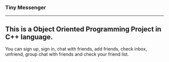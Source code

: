 ### **Tiny Messenger**

---
This is a Object Oriented Programming Project in C++ language.
---

You can sign up,
sign in,
chat with friends,
add friends,
check inbox,
unfriend,
group chat with friends 
and check your friend list.
